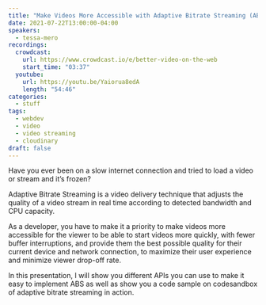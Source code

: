 ```yaml
---
title: "Make Videos More Accessible with Adaptive Bitrate Streaming (ABS)"
date: 2021-07-22T13:00:00-04:00
speakers:
  - tessa-mero
recordings:
  crowdcast:
    url: https://www.crowdcast.io/e/better-video-on-the-web
    start_time: "03:37"
  youtube:
    url: https://youtu.be/Yaiorua8edA
    length: "54:46"
categories:
  - stuff
tags:
  - webdev
  - video
  - video streaming
  - cloudinary
draft: false
---
```


Have you ever been on a slow internet connection and tried to load a video or stream and it’s frozen?

Adaptive Bitrate Streaming is a video delivery technique that adjusts the quality of a video stream in real time according to detected bandwidth and CPU capacity.

As a developer, you have to make it a priority to make videos more accessible for the viewer to be able to start videos more quickly, with fewer buffer interruptions, and provide them the best possible quality for their current device and network connection, to maximize their user experience and minimize viewer drop-off rate.

In this presentation, I will show you different APIs you can use to make it easy to implement ABS as well as show you a code sample on codesandbox of adaptive bitrate streaming in action.
